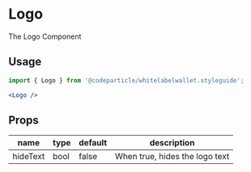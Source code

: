 # Logo

The Logo Component

## Usage

```jsx
import { Logo } from '@codeparticle/whitelabelwallet.styleguide';

<Logo />
```

## Props

| name | type | default | description |
| ---- | ---- | ------- | ----------- |
| hideText | bool | false | When true, hides the logo text |